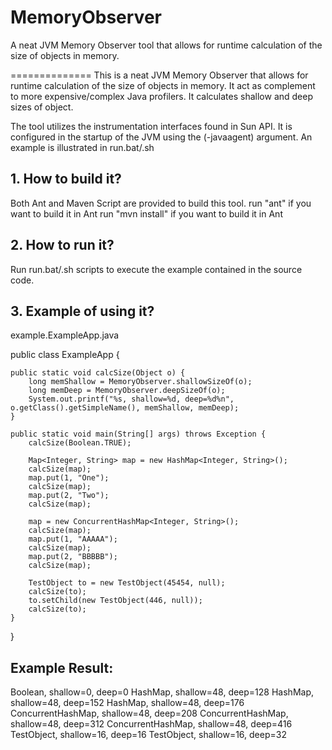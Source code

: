MemoryObserver
==============

A neat JVM Memory Observer tool that allows for runtime calculation of the size of objects in memory. 

==============
This is a neat JVM Memory Observer that allows for runtime calculation of the size of objects in memory. 
It act as complement to more expensive/complex Java profilers. It calculates shallow and deep sizes of object.

The tool utilizes the instrumentation interfaces found in Sun API. It is configured in the startup of the JVM using the (-javaagent) argument. An example is illustrated in run.bat/.sh

## 1. How to build it?

Both Ant and Maven Script are provided to build this tool.
run "ant" if you want to build it in Ant
run "mvn install" if you want to build it in Ant

## 2. How to run it?

Run run.bat/.sh scripts to execute the example contained in the source code.

## 3. Example of using it?

example.ExampleApp.java

public class ExampleApp {

    public static void calcSize(Object o) {
        long memShallow = MemoryObserver.shallowSizeOf(o);
        long memDeep = MemoryObserver.deepSizeOf(o);
        System.out.printf("%s, shallow=%d, deep=%d%n", o.getClass().getSimpleName(), memShallow, memDeep);
    }

    public static void main(String[] args) throws Exception {
        calcSize(Boolean.TRUE);

        Map<Integer, String> map = new HashMap<Integer, String>();
        calcSize(map);
        map.put(1, "One");
        calcSize(map);
        map.put(2, "Two");
        calcSize(map);

        map = new ConcurrentHashMap<Integer, String>();
        calcSize(map);
        map.put(1, "AAAAA");
        calcSize(map);
        map.put(2, "BBBBB");
        calcSize(map);

        TestObject to = new TestObject(45454, null);
        calcSize(to);
        to.setChild(new TestObject(446, null));
        calcSize(to);
    }
}

## Example Result:

Boolean, shallow=0, deep=0
HashMap, shallow=48, deep=128
HashMap, shallow=48, deep=152
HashMap, shallow=48, deep=176
ConcurrentHashMap, shallow=48, deep=208
ConcurrentHashMap, shallow=48, deep=312
ConcurrentHashMap, shallow=48, deep=416
TestObject, shallow=16, deep=16
TestObject, shallow=16, deep=32
